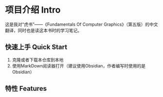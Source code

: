 # 项目介绍 Intro
这是我对“虎书”——《Fundamentals Of Computer Graphics》（第五版）的中文翻译，同时也是读这本书时的学习笔记。

## 快速上手 Quick Start
1. 克隆或者下载本仓库到本地
2. 使用MarkDown阅读器打开（建议使用Obsidian，作者编写时使用的是Obsidian）

## 特性 Features
